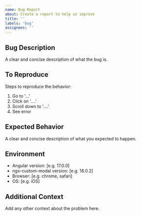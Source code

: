 ```yaml
---
name: Bug Report
about: Create a report to help us improve
title: ''
labels: 'bug'
assignees: ''
---
```


## Bug Description

A clear and concise description of what the bug is.

## To Reproduce

Steps to reproduce the behavior:

1. Go to '...'
2. Click on '....'
3. Scroll down to '....'
4. See error

## Expected Behavior

A clear and concise description of what you expected to happen.

## Environment

- Angular version: [e.g. 17.0.0]
- ngx-custom-modal version: [e.g. 18.0.2]
- Browser: [e.g. chrome, safari]
- OS: [e.g. iOS]

## Additional Context

Add any other context about the problem here.
